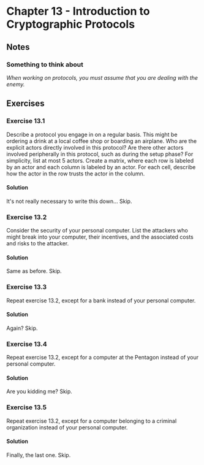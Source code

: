 # Chapter 13 - Introduction to Cryptographic Protocols

## Notes

### Something to think about

*When working on protocols, you must assume that you are dealing with the enemy.*

## Exercises

### Exercise 13.1

Describe a protocol you engage in on a regular basis. This might be ordering a drink at a local coffee shop or boarding an airplane. Who are the explicit actors directly involved in this protocol? Are there other actors involved peripherally in this protocol, such as during the setup phase? For simplicity, list at most 5 actors. Create a matrix, where each row is labeled by an actor and each column is labeled by an actor. For each cell, describe how the actor in the row trusts the actor in the column.

#### Solution

It's not really necessary to write this down... Skip.

### Exercise 13.2

Consider the security of your personal computer. List the attackers who might break into your computer, their incentives, and the associated costs and risks to the attacker.

#### Solution

Same as before. Skip.

### Exercise 13.3

Repeat exercise 13.2, except for a bank instead of your personal computer.

#### Solution

Again? Skip.

### Exercise 13.4

Repeat exercise 13.2, except for a computer at the Pentagon instead of your personal computer.

#### Solution

Are you kidding me? Skip.

### Exercise 13.5

Repeat exercise 13.2, except for a computer belonging to a criminal organization instead of your personal computer.

#### Solution

Finally, the last one. Skip.
